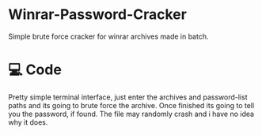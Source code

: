 # Winrar-Password-Cracker
Simple brute force cracker for winrar archives made in batch.

# 💻 Code
Pretty simple terminal interface, just enter the archives and password-list paths and its going to brute force the archive. Once finished its going to tell you the password, if found. The file may randomly crash and i have no idea why it does.
